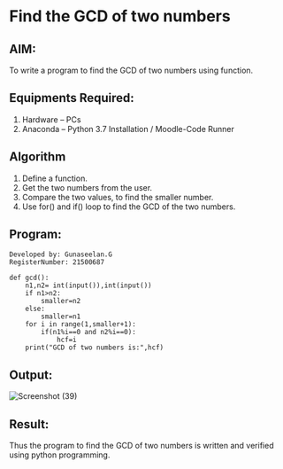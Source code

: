# Find the GCD of two numbers

## AIM:
To write a program to find the GCD of two numbers using function.

## Equipments Required:
1. Hardware – PCs
2. Anaconda – Python 3.7 Installation / Moodle-Code Runner

## Algorithm
1. Define a function.
2. Get the two numbers from the user.
3. Compare the two values, to find the smaller number.
4. Use for() and if() loop to find the GCD of the two numbers.

## Program:
```Program to find the gcd of a number using function.
Developed by: Gunaseelan.G
RegisterNumber: 21500687
```
```
def gcd():
    n1,n2= int(input()),int(input())
    if n1>n2:
        smaller=n2
    else:
        smaller=n1
    for i in range(1,smaller+1):
        if(n1%i==0 and n2%i==0):
            hcf=i
    print("GCD of two numbers is:",hcf)
```  
 

## Output:
![Screenshot (39)](https://user-images.githubusercontent.com/93427255/152632993-e3dcd48a-46ca-4665-9687-0b692e2b5814.png)



## Result:
Thus the program to find the GCD of two numbers is written and verified using python programming.
